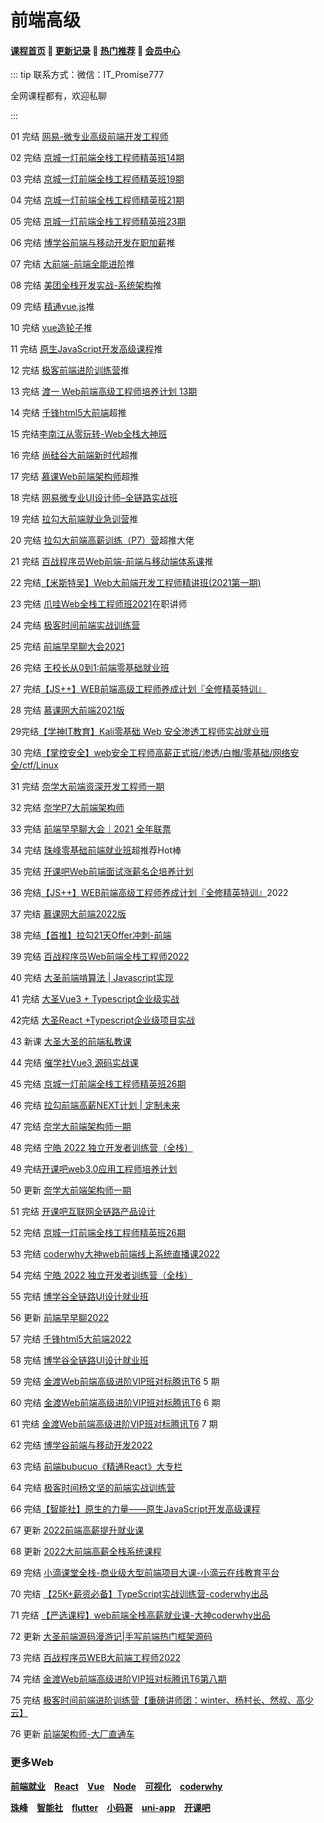 # 前端高级

#### [**课程首页**](../../README.md) 💖 [**更新记录**](./gxjl-2023.md) 💖 [**热门推荐**](./rmtj.md) 💖 [**会员中心**](./vip.md)

::: tip
联系方式：微信：IT_Promise777

全网课程都有，欢迎私聊

 

:::

01 完结 [网易-微专业高级前端开发工程师](https://mooc.study.163.com/smartSpec/detail/1202816603.htm)

02 完结 [京城一灯前端全栈工程师精英班14期](https://ke.qq.com/course/1647350)

03 完结 [京城一灯前端全栈工程师精英班19期](https://ke.qq.com/course/1647350)

04 完结 [京城一灯前端全栈工程师精英班21期](https://ke.qq.com/course/1647350)

05 完结 [京城一灯前端全栈工程师精英班23期](https://ke.qq.com/course/1647350)

06 完结 [博学谷前端与移动开发在职加薪](https://www.boxuegu.com/course/detail-1132.html)推

07 完结 [大前端-前端全能进阶](https://class.imooc.com/sale/webfullstack)推

08 完结 [美团全栈开发实战-系统架构](https://ke.qq.com/course/443389)推

09 完结 [精通vue.js](https://ke.qq.com/course/package/22471)推

10 完结 [vue造轮子](https://xiedaimala.com/courses/6d63da67-6eea-4711-aeb4-0c3a949341dc/random/7c701b9ebc#/common)推

11 完结 [原生JavaScript开发高级课程](https://ke.qq.com/course/431292)推

12 完结 [极客前端进阶训练营](https://u.geekbang.org/subject/fe/100044701)推

13 完结 [渡一 Web前端高级工程师培养计划 13期](https://ke.qq.com/course/421612)

14 完结 [千锋html5大前端](http://wap.mobiletrain.org/dg/h5.html)超推

15 完结[李南江从零玩转-Web全栈大神班](https://www.it666.com/classroom/2/introduction)

16 完结 [尚硅谷大前端新时代](http://www.atguigu.com/web/)超推

17 完结 [慕课Web前端架构师](https://class.imooc.com/sale/fearchitect)超推

18 完结 [网易微专业UI设计师–全链路实战班](https://study.163.com/course/introduction/1210803856.htm)

19 完结 [拉勾大前端就业急训营](https://kaiwu.lagou.com/fe_essential.html)推

20 完结 [拉勾大前端高薪训练（P7）营](https://kaiwu.lagou.com/fe_enhancement.html)超推大佬

21 完结 [百战程序员Web前端-前端与移动端体系课](http://www.itbaizhan.cn/course/web)推

22 完结[【米斯特吴】Web大前端开发工程师精讲班(2021第一期)](https://ke.qq.com/course/3202425)

23 完结 [爪哇Web全栈工程师班2021](http://www.zhaowaedu.com/#/page3_1)在职讲师

24 完结 [极客时间前端实战训练营](https://u.geekbang.org/subject/fe2nd)

25 完结 [前端早早聊大会2021](https://www.yuque.com/zaotalk)

26 完结 [王校长从0到1:前端零基础就业班](https://m.lizhiweike.com/channel2/444543)

27 完结[【JS++】WEB前端高级工程师养成计划『全修精英特训』](https://ke.qq.com/course/334138)

28 完结 [慕课网大前端2021版](https://class.imooc.com/sale/webfullstack2021)

29完结[【学神IT教育】Kali零基础 Web 安全渗透工程师实战就业班](https://ke.qq.com/course/3549960)

30 完结[【掌控安全】web安全工程师高薪正式班/渗透/白帽/零基础/网络安全/ctf/Linux](https://ke.qq.com/course/3615140)

31 完结 [奈学大前端资深开发工程师一期](https://e.naixuejiaoyu.com/detail/term_6171706346c0f_Aycl0W/25)

32 完结 [奈学P7大前端架构师](https://www.naixuejiaoyu.com/courseDetail?id=689)

33 完结 [前端早早聊大会｜2021 全年联票](https://www.huodongxing.com/go/2021)

34 完结 [珠峰零基础前端就业班](http://www.zhufengpeixun.cn/customize/js/index.html)超推荐Hot棒

35 完结 [开课吧Web前端面试涨薪名企培养计划](https://wx.kaikeba.com/vipcourse/30a1geoc3o/uu0zwtbog7)

36 完结[【JS++】WEB前端高级工程师养成计划『全修精英特训』](https://ke.qq.com/course/334138)2022

37 完结 [慕课网大前端2022版](https://class.imooc.com/sale/webfullstack2021)

38 完结[【首推】拉勾21天Offer冲刺-前端](https://edu.lagou.com/kw/mocha/view/KYTXM0OJ)

39 完结 [百战程序员Web前端全栈工程师2022](https://www.itbaizhan.com/stages/id/16)

40 完结 [大圣前端啃算法 | Javascript实现](https://appx496fyc38425.h5.xiaoeknow.com/v1/goods/goods_detail/p_6206077ee4b066e96084552a?type=3)

41 完结 [大圣Vue3 + Typescript企业级实战](https://appx496fyc38425.h5.xiaoeknow.com/v1/goods/goods_detail/p_620608bce4b054255d9d01fb?type=3)

42完结 [大圣React +Typescript企业级项目实战](https://appx496fyc38425.h5.xiaoeknow.com/v1/goods/goods_detail/p_620608f0e4b066e9608455cf?type=3)

43 新课 [大圣大圣的前端私教课](https://appx496fyc38425.h5.xiaoeknow.com/v1/goods/goods_detail/p_62163938e4b066e960885cad?type=3&product_id=p_62163938e4b066e960885cad&channel_id=)

44 完结 [催学社Vue3 源码实战课](https://appewiejl9g3764.h5.xiaoeknow.com/v1/goods/goods_detail/p_61fb595ce4b0beaee4275e1e)

45 完结 [京城一灯前端全栈工程师精英班26期](https://ke.qq.com/course/1647350)

46 完结 [拉勾前端高薪NEXT计划 | 定制未来](https://edu.lagou.com/growth/sem/fe-next.html)

47 完结 [奈学大前端架构师一期](https://e.naixuejiaoyu.com/detail/term_619bc9f2b8cb7_bq1Ajj/25)

48 完结 [宁皓 2022 独立开发者训练营（全栈）](https://mp.weixin.qq.com/s/ZobRzRrY-ITPqGiWDRNImQ)

49 完结[开课吧web3.0应用工程师培养计划](https://wx.kaikeba.com/vipcourse/tye3hvurya/6o38qeuxe9)

50 更新 [奈学大前端架构师一期](https://e.naixuejiaoyu.com/detail/term_619bc9f2b8cb7_bq1Ajj/25)

51 完结 [开课吧互联网全链路产品设计](https://www.kaikeba.com/course/vip/829)

52 完结 [京城一灯前端全栈工程师精英班26期](https://ke.qq.com/course/1647350)

53 完结 [coderwhy大神web前端线上系统直播课2022]()

54 完结 [宁皓 2022 独立开发者训练营（全栈）](https://mp.weixin.qq.com/s/ZobRzRrY-ITPqGiWDRNImQ)

55 完结 [博学谷全链路UI设计就业班](https://www.boxuegu.com/class/outline-3352.html)

56 更新 [前端早早聊2022](https://www.yuque.com/zaotalk/posts)

57 完结 [千锋html5大前端2022](http://www.mobiletrain.org/page/html5.html)

58 完结 [博学谷全链路UI设计就业班](https://www.boxuegu.com/class/outline-3352.html)

59 完结 [金渡Web前端高级进阶VIP班对标腾讯T6](https://ke.qq.com/course/461341) 5 期

60 完结 [金渡Web前端高级进阶VIP班对标腾讯T6](https://ke.qq.com/course/461341) 6 期

61 完结  [金渡Web前端高级进阶VIP班对标腾讯T6](https://ke.qq.com/course/461341) 7 期

62 完结 [博学谷前端与移动开发2022](https://www.boxuegu.com/class/outline-1306.html)

63 完结 [前端bubucuo《精通React》大专栏](https://appuwwsm6cl6690.pc.xiaoe-tech.com/detail/p_62b2ce2ee4b0ba331dcb87c1/8)

64 完结 [极客时间杨文坚的前端实战训练营](https://u.geekbang.org/subject/fe3rd)

66 完结[【智能社】原生的力量——原生JavaScript开发高级课程](https://ke.qq.com/course/431292)

67 更新 [2022前端高薪提升就业课](https://study.163.com/course/introduction/1212199806.htm)

68 更新 [2022大前端高薪全栈系统课程](https://study.163.com/course/introduction/1212061805.htm)

69 完结 [小滴课堂全栈-商业级大型前端项目大课-小滴云在线教育平台](https://xdclass.net/videoDetailsPage?id=84)

70 完结 [【25K+薪资必备】TypeScript实战训练营-coderwhy出品](https://ke.qq.com/course/package/78117)

71 完结 [【严选课程】web前端全栈高薪就业课-大神coderwhy出品](https://ke.qq.com/course/4903388#term_id=105074578)

72 更新  [大圣前端源码漫游记|手写前端热门框架源码](https://appx496fyc38425.h5.xiaoeknow.com/v1/goods/goods_detail/p_629387e7e4b0cedf38b84f3)

73 完结 [百战程序员WEB大前端工程师2022](https://www.itbaizhan.com/course/web)

74 完结 [金渡Web前端高级进阶VIP班对标腾讯T6第八期](https://ke.qq.com/course/461341) 

75 完结 [极客时间前端进阶训练营【重磅讲师团：winter、杨村长、然叔、高少云】](https://u.geekbang.org/subject/fe4th) 

76 更新 [前端架构师-大厂直通车](https://appwhrkrsz84443.h5.xiaoeknow.com/v1/goods/goods_detail/p_62b59eb6e4b0eca59c0de342)

### **更多Web**

[**前端就业**](./qianduanGJ.md) [**React**](./React.md) [**Vue**](./Vue.md) [**Node**](./Node.md) [**可视化**](./ksh.md) [**coderwhy**](./coderwhy.md)

[**珠峰**](./zhufeng.md) [**智能社**](./zns.md) [**flutter**](./flutter.md) [**小码哥**](./xiaomage.md) [**uni-app**](./uni-app.md) [**开课吧**](./kaikeba.md)

